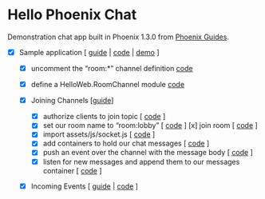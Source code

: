 # Hello Phoenix Chat

Demonstration chat app built in Phoenix 1.3.0 from [Phoenix Guides](https://hexdocs.pm/phoenix/channels.html#tying-it-all-together).

- [x] Sample application [
    [guide](https://hexdocs.pm/phoenix/channels.html#tying-it-all-together) |
    [code](https://github.com/smeade/phoenixchat) |
    [demo](http://phx-009-channels.herokuapp.com/)
    ]
  - [x] uncomment the “room:*” channel definition
    [code](https://github.com/smeade/phoenixchat/blob/master/lib/hello_web/channels/user_socket.ex#L5)
  - [x] define a HelloWeb.RoomChannel module
    [code](https://github.com/smeade/phoenixchat/blob/master/lib/hello_web/channels/room_channel.ex)
  - [x] Joining Channels [[guide](https://hexdocs.pm/phoenix/channels.html#joining-channels)]
    - [x] authorize clients to join topic [
      [code](https://github.com/smeade/phoenixchat/blob/master/lib/hello_web/channels/room_channel.ex)
      ]
    - [x] set our room name to “room:lobby” [
      [code](https://github.com/smeade/phoenixchat/blob/master/assets/js/socket.js#L57)
      ]
      [x] join room [
      [code](https://github.com/smeade/phoenixchat/blob/master/assets/js/socket.js#L56-L57)
      ]
    - [x] import assets/js/socket.js [
      [code](https://github.com/smeade/phoenixchat/blob/master/assets/js/app.js#L21)
      ]
    - [x] add containers to hold our chat messages [
      [code](https://github.com/smeade/phoenixchat/blob/master/lib/hello_web/templates/page/index.html.eex#L13-L15)
      ]
    - [x] push an event over the channel with the message body [
      [code](https://github.com/smeade/phoenixchat/blob/master/assets/js/socket.js#L64-L70)
      ]
    - [x] listen for new messages and append them to our messages container [
      [code](https://github.com/smeade/phoenixchat/blob/master/assets/js/socket.js#L64-L70)
      ]
  - [x] Incoming Events [
    [guide](https://hexdocs.pm/phoenix/channels.html#incoming-events) |
    [code](https://github.com/smeade/phoenixchat/blob/master/lib/hello_web/channels/room_channel.ex#L11-L14)
    ]

